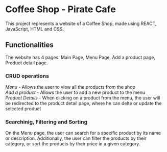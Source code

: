 # Coffee Shop - Pirate Cafe

This project represents a website of a Coffee Shop, made using REACT, JavaScript, HTML and CSS. 

## Functionalities

The website has 4 pages: Main Page, Menu Page, Add a product page, Product detail page.

### CRUD operations

_Menu_ - Allows the user to view all the products from the shop \
_Add a product_ - Allows the user to add a new product to the menu \
_Product Details_ - When clicking on a product from the menu, the user will be redirected to the product detail page, where he can delte or update the selected product

### Searchinig, Filtering and Sorting

On the Menu page, the user can search for a specific product by its name or description. Additionally, the user can filter the products by their category, or sort the products by their price in a given category.
